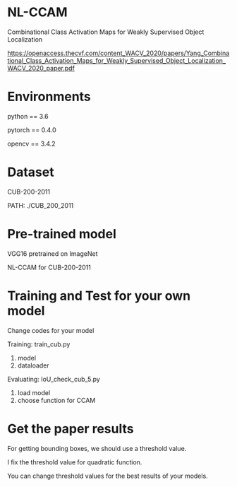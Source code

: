 # NL-CCAM
Combinational Class Activation Maps for Weakly Supervised Object Localization

https://openaccess.thecvf.com/content_WACV_2020/papers/Yang_Combinational_Class_Activation_Maps_for_Weakly_Supervised_Object_Localization_WACV_2020_paper.pdf

# Environments

python == 3.6

pytorch == 0.4.0

opencv == 3.4.2

# Dataset

CUB-200-2011

PATH: ./CUB_200_2011

# Pre-trained model

VGG16 pretrained on ImageNet

NL-CCAM for CUB-200-2011

# Training and Test for your own model


Change codes for your model

Training: train_cub.py
1. model
2. dataloader

Evaluating: IoU_check_cub_5.py
1. load model
2. choose function for CCAM

# Get the paper results

For getting bounding boxes, we should use a threshold value.

I fix the threshold value for quadratic function.

You can change threshold values for the best results of your models.
